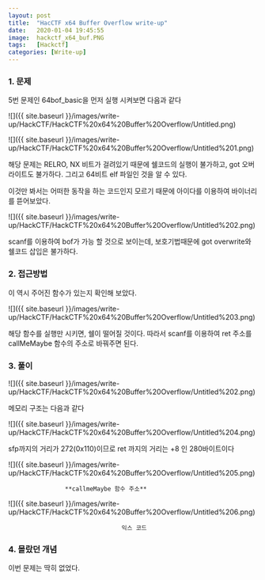 ```yaml
---
layout: post
title:  "HacCTF x64 Buffer Overflow write-up"
date:   2020-01-04 19:45:55
image:  hackctf_x64_buf.PNG
tags:   [Hackctf]
categories: [Write-up]
---
```


### 1.  문제

5번 문제인 64bof_basic을 먼저 실행 시켜보면 다음과 같다

![]({{ site.baseurl }}/images/write-up/HackCTF/HackCTF%20x64%20Buffer%20Overflow/Untitled.png)

![]({{ site.baseurl }}/images/write-up/HackCTF/HackCTF%20x64%20Buffer%20Overflow/Untitled%201.png)

해당 문제는 RELRO, NX 비트가 걸려있기 때문에 쉘코드의 실행이 불가하고, got 오버라이트도 불가하다. 그리고 64비트 elf 파일인 것을 알 수 있다.

이것만 봐서는 어떠한 동작을 하는 코드인지 모르기 때문에 아이다를 이용하여 바이너리를 뜯어보았다.

![]({{ site.baseurl }}/images/write-up/HackCTF/HackCTF%20x64%20Buffer%20Overflow/Untitled%202.png)

scanf를 이용하여 bof가 가능 할 것으로 보이는데, 보호기법때문에 got overwrite와 쉘코드 삽입은 불가하다. 

### 2. 접근방법

이 역시 주어진 함수가 있는지 확인해 보았다.

![]({{ site.baseurl }}/images/write-up/HackCTF/HackCTF%20x64%20Buffer%20Overflow/Untitled%203.png)

해당 함수를 실행만 시키면, 쉘이 떨어질 것이다. 따라서 scanf를 이용하여 ret 주소를 callMeMaybe 함수의 주소로 바꿔주면 된다.

### 3. 풀이

![]({{ site.baseurl }}/images/write-up/HackCTF/HackCTF%20x64%20Buffer%20Overflow/Untitled%202.png)

메모리 구조는 다음과 같다

![]({{ site.baseurl }}/images/write-up/HackCTF/HackCTF%20x64%20Buffer%20Overflow/Untitled%204.png)

sfp까지의 거리가 272(0x110)이므로 ret 까지의 거리는 +8 인 280바이트이다

![]({{ site.baseurl }}/images/write-up/HackCTF/HackCTF%20x64%20Buffer%20Overflow/Untitled%205.png)

                    **callmeMaybe 함수 주소** 

![]({{ site.baseurl }}/images/write-up/HackCTF/HackCTF%20x64%20Buffer%20Overflow/Untitled%206.png)

                                    익스 코드

### 4. 몰랐던 개념

이번 문제는 딱히 없었다.